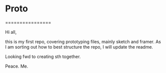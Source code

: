 # Proto
================

Hi all,

this is my first repo, covering prototyping files, mainly sketch and framer. As I am sorting out how to best structure the repo, I will update the readme. 

Looking fwd to creating sth together. 

Peace. Me. 

